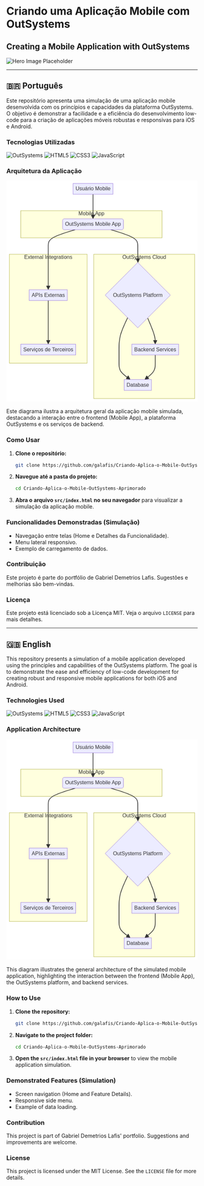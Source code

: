 # Criando uma Aplicação Mobile com OutSystems

## Creating a Mobile Application with OutSystems

![Hero Image Placeholder](assets/hero-image.png)

--- 

## 🇧🇷 Português

Este repositório apresenta uma simulação de uma aplicação mobile desenvolvida com os princípios e capacidades da plataforma OutSystems. O objetivo é demonstrar a facilidade e a eficiência do desenvolvimento low-code para a criação de aplicações móveis robustas e responsivas para iOS e Android.

### Tecnologias Utilizadas

![OutSystems](https://img.shields.io/badge/OutSystems-FF0000?style=for-the-badge&logo=outsystems&logoColor=white)
![HTML5](https://img.shields.io/badge/HTML5-E34F26?style=for-the-badge&logo=html5&logoColor=white)
![CSS3](https://img.shields.io/badge/CSS3-1572B6?style=for-the-badge&logo=css3&logoColor=white)
![JavaScript](https://img.shields.io/badge/JavaScript-F7DF1E?style=for-the-badge&logo=javascript&logoColor=black)

### Arquitetura da Aplicação

![Diagrama de Arquitetura](assets/architecture_diagram.png)

Este diagrama ilustra a arquitetura geral da aplicação mobile simulada, destacando a interação entre o frontend (Mobile App), a plataforma OutSystems e os serviços de backend.

### Como Usar

1.  **Clone o repositório:**
    ```bash
    git clone https://github.com/galafis/Criando-Aplica-o-Mobile-OutSystems-Aprimorado.git
    ```
2.  **Navegue até a pasta do projeto:**
    ```bash
    cd Criando-Aplica-o-Mobile-OutSystems-Aprimorado
    ```
3.  **Abra o arquivo `src/index.html` no seu navegador** para visualizar a simulação da aplicação mobile.

### Funcionalidades Demonstradas (Simulação)

*   Navegação entre telas (Home e Detalhes da Funcionalidade).
*   Menu lateral responsivo.
*   Exemplo de carregamento de dados.

### Contribuição

Este projeto é parte do portfólio de Gabriel Demetrios Lafis. Sugestões e melhorias são bem-vindas.

### Licença

Este projeto está licenciado sob a Licença MIT. Veja o arquivo `LICENSE` para mais detalhes.

--- 

## 🇬🇧 English

This repository presents a simulation of a mobile application developed using the principles and capabilities of the OutSystems platform. The goal is to demonstrate the ease and efficiency of low-code development for creating robust and responsive mobile applications for both iOS and Android.

### Technologies Used

![OutSystems](https://img.shields.io/badge/OutSystems-FF0000?style=for-the-badge&logo=outsystems&logoColor=white)
![HTML5](https://img.shields.io/badge/HTML5-E34F26?style=for-the-badge&logo=html5&logoColor=white)
![CSS3](https://img.shields.io/badge/CSS3-1572B6?style=for-the-badge&logo=css3&logoColor=white)
![JavaScript](https://img.shields.io/badge/JavaScript-F7DF1E?style=for-the-badge&logo=javascript&logoColor=black)

### Application Architecture

![Architecture Diagram](assets/architecture_diagram.png)

This diagram illustrates the general architecture of the simulated mobile application, highlighting the interaction between the frontend (Mobile App), the OutSystems platform, and backend services.

### How to Use

1.  **Clone the repository:**
    ```bash
    git clone https://github.com/galafis/Criando-Aplica-o-Mobile-OutSystems-Aprimorado.git
    ```
2.  **Navigate to the project folder:**
    ```bash
    cd Criando-Aplica-o-Mobile-OutSystems-Aprimorado
    ```
3.  **Open the `src/index.html` file in your browser** to view the mobile application simulation.

### Demonstrated Features (Simulation)

*   Screen navigation (Home and Feature Details).
*   Responsive side menu.
*   Example of data loading.

### Contribution

This project is part of Gabriel Demetrios Lafis' portfolio. Suggestions and improvements are welcome.

### License

This project is licensed under the MIT License. See the `LICENSE` file for more details.

